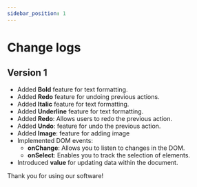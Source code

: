 ```yaml
---
sidebar_position: 1
---
```


# Change logs

## Version 1
- Added **Bold** feature for text formatting.
- Added **Redo** feature for undoing previous actions.
- Added **Italic** feature for text formatting.
- Added **Underline** feature for text formatting.
- Added **Redo**: Allows users to redo the previous action.
- Added **Undo**: feature for undo the previous action.
- Added **Image**: feature for adding image
- Implemented DOM events:
  - **onChange**: Allows you to listen to changes in the DOM.
  - **onSelect**: Enables you to track the selection of elements.
- Introduced **value** for updating data within the document.

Thank you for using our software!
